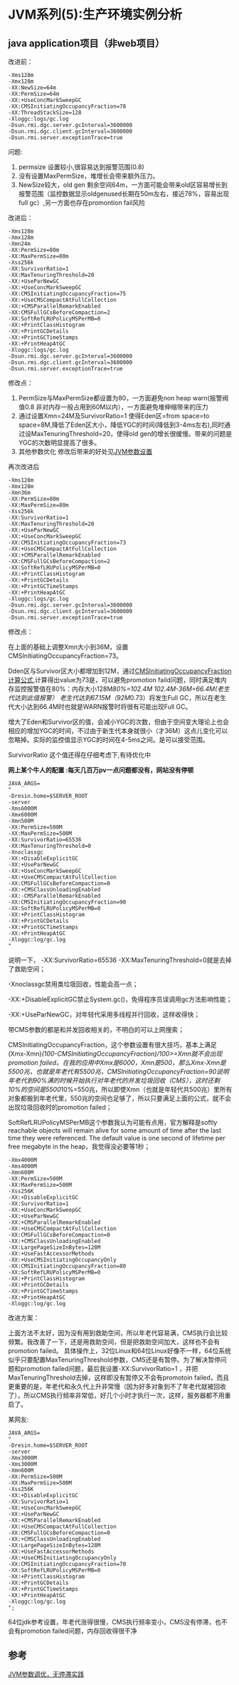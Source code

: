# JVM系列(5):生产环境实例分析

## java application项目（非web项目）

改进前：

```
-Xms128m
-Xmx128m
-XX:NewSize=64m
-XX:PermSize=64m
-XX:+UseConcMarkSweepGC
-XX:CMSInitiatingOccupancyFraction=78
-XX:ThreadStackSize=128
-Xloggc:logs/gc.log
-Dsun.rmi.dgc.server.gcInterval=3600000
-Dsun.rmi.dgc.client.gcInterval=3600000
-Dsun.rmi.server.exceptionTrace=true
```

问题:

1. permsize 设置较小,很容易达到报警范围(0.8)
2. 没有设置MaxPermSize，堆增长会带来额外压力。
3. NewSize较大，old gen 剩余空间64m，一方面可能会带来old区容易增长到报警范围（监控数据显示oldgenused长期在50m左右，接近78%，容易出现full gc）,另一方面也存在promontion fail风险

改进后：

```
-Xms128m
-Xmx128m
-Xmn24m
-XX:PermSize=80m
-XX:MaxPermSize=80m
-Xss256k
-XX:SurvivorRatio=1
-XX:MaxTenuringThreshold=20
-XX:+UseParNewGC
-XX:+UseConcMarkSweepGC
-XX:CMSInitiatingOccupancyFraction=75
-XX:+UseCMSCompactAtFullCollection
-XX:+CMSParallelRemarkEnabled
-XX:CMSFullGCsBeforeCompaction=2
-XX:SoftRefLRUPolicyMSPerMB=0
-XX:+PrintClassHistogram
-XX:+PrintGCDetails
-XX:+PrintGCTimeStamps
-XX:+PrintHeapAtGC
-Xloggc:logs/gc.log
-Dsun.rmi.dgc.server.gcInterval=3600000
-Dsun.rmi.dgc.client.gcInterval=3600000
-Dsun.rmi.server.exceptionTrace=true
```

修改点：

1. PermSize与MaxPermSize都设置为80，一方面避免non heap warn(报警阀值0.8 非对内存一般占用到60M以内），一方面避免堆伸缩带来的压力
2. 通过设置Xmn=24M及SurvivorRatio=1 使得Eden区=from space=to space=8M,降低了Eden区大小，降低YGC的时间(降低到3-4ms左右),同时通过设MaxTenuringThreshold=20，使得old gen的增长很缓慢。带来的问题是YGC的次数明显提高了很多。
3. 其他参数优化 修改后带来的好处见[JVM参数设置](http://www.cnblogs.com/redcreen/archive/2011/05/04/2037057.html)

再次改进后

```
-Xms128m
-Xmx128m
-Xmn36m
-XX:PermSize=80m
-XX:MaxPermSize=80m
-Xss256k
-XX:SurvivorRatio=1
-XX:MaxTenuringThreshold=20
-XX:+UseParNewGC
-XX:+UseConcMarkSweepGC
-XX:CMSInitiatingOccupancyFraction=73
-XX:+UseCMSCompactAtFullCollection
-XX:+CMSParallelRemarkEnabled
-XX:CMSFullGCsBeforeCompaction=2
-XX:SoftRefLRUPolicyMSPerMB=0
-XX:+PrintClassHistogram
-XX:+PrintGCDetails
-XX:+PrintGCTimeStamps
-XX:+PrintHeapAtGC
-Xloggc:logs/gc.log
-Dsun.rmi.dgc.server.gcInterval=3600000
-Dsun.rmi.dgc.client.gcInterval=3600000
-Dsun.rmi.server.exceptionTrace=true
```

修改点：

   在上面的基础上调整Xmn大小到36M，设置CMSInitiatingOccupancyFraction=73。

   Dden区与Survivor区大小都增加到12M，通过[CMSInitiatingOccupancyFraction计算公式](http://www.cnblogs.com/redcreen/archive/2011/05/04/2037057.html#CMSInitiatingOccupancyFraction_value),计算得出value为73是，可以避免promotion faild问题，同时满足堆内存监控报警值在80%：内存大小128M*80%=102.4M 102.4M-36M=66.4M(老生代达到此值报警） 老生代达到67.15M（92M*0.73）将发生Full GC，所以在老生代大小达到66.4M时也就是WARN报警时将很有可能出现Full GC。

​    增大了Eden和Survivor区的值，会减小YGC的次数，但由于空间变大理论上也会相应的增加YGC的时间，不过由于新生代本身就很小（才36M）这点儿变化可以忽略掉。实际的监控值显示YGC的时间在4-5ms之间。是可以接受范围。

   SurvivorRatio 这个值还得在仔细考虑下,有待优化中

 

**网上某个牛人的配置 :每天几百万pv一点问题都没有，网站没有停顿**

```
JAVA_ARGS=
"
-Dresin.home=$SERVER_ROOT
-server
-Xms6000M
-Xmx6000M
-Xmn500M
-XX:PermSize=500M
-XX:MaxPermSize=500M
-XX:SurvivorRatio=65536
-XX:MaxTenuringThreshold=0
-Xnoclassgc
-XX:+DisableExplicitGC
-XX:+UseParNewGC
-XX:+UseConcMarkSweepGC
-XX:+UseCMSCompactAtFullCollection
-XX:CMSFullGCsBeforeCompaction=0
-XX:+CMSClassUnloadingEnabled
-XX:-CMSParallelRemarkEnabled
-XX:CMSInitiatingOccupancyFraction=90
-XX:SoftRefLRUPolicyMSPerMB=0
-XX:+PrintClassHistogram
-XX:+PrintGCDetails
-XX:+PrintGCTimeStamps
-XX:+PrintHeapAtGC
-Xloggc:log/gc.log
"
```

说明一下， -XX:SurvivorRatio=65536 -XX:MaxTenuringThreshold=0就是去掉了救助空间； 

-Xnoclassgc禁用类垃圾回收，性能会高一点； 

-XX:+DisableExplicitGC禁止System.gc()，免得程序员误调用gc方法影响性能； 

-XX:+UseParNewGC，对年轻代采用多线程并行回收，这样收得快； 

带CMS参数的都是和并发回收相关的，不明白的可以上网搜索； 

CMSInitiatingOccupancyFraction，这个参数设置有很大技巧，基本上满足(Xmx-Xmn)*(100-CMSInitiatingOccupancyFraction)/100>=Xmn就不会出现promotion failed。在我的应用中Xmx是6000，Xmn是500，那么Xmx-Xmn是5500兆，也就是年老代有5500兆，CMSInitiatingOccupancyFraction=90说明年老代到90%满的时候开始执行对年老代的并发垃圾回收（CMS），这时还剩10%的空间是5500*10%=550兆，所以即使Xmn（也就是年轻代共500兆）里所有对象都搬到年老代里，550兆的空间也足够了，所以只要满足上面的公式，就不会出现垃圾回收时的promotion failed； 

SoftRefLRUPolicyMSPerMB这个参数我认为可能有点用，官方解释是softly reachable objects will remain alive for some amount of time after the last time they were referenced. The default value is one second of lifetime per free megabyte in the heap，我觉得没必要等1秒； 

```
-Xmx4000M
-Xms4000M
-Xmn600M
-XX:PermSize=500M
-XX:MaxPermSize=500M
-Xss256K
-XX:+DisableExplicitGC
-XX:SurvivorRatio=1
-XX:+UseConcMarkSweepGC
-XX:+UseParNewGC
-XX:+CMSParallelRemarkEnabled
-XX:+UseCMSCompactAtFullCollection
-XX:CMSFullGCsBeforeCompaction=0
-XX:+CMSClassUnloadingEnabled
-XX:LargePageSizeInBytes=128M
-XX:+UseFastAccessorMethods
-XX:+UseCMSInitiatingOccupancyOnly
-XX:CMSInitiatingOccupancyFraction=80
-XX:SoftRefLRUPolicyMSPerMB=0
-XX:+PrintClassHistogram
-XX:+PrintGCDetails
-XX:+PrintGCTimeStamps
-XX:+PrintHeapAtGC
-Xloggc:log/gc.log
```

改进方案：

上面方法不太好，因为没有用到救助空间，所以年老代容易满，CMS执行会比较频繁。我改善了一下，还是用救助空间，但是把救助空间加大，这样也不会有promotion failed。
具体操作上，32位Linux和64位Linux好像不一样，64位系统似乎只要配置MaxTenuringThreshold参数，CMS还是有暂停。为了解决暂停问题和promotion failed问题，最后我设置-XX:SurvivorRatio=1 ，并把MaxTenuringThreshold去掉，这样即没有暂停又不会有promotoin failed，而且更重要的是，年老代和永久代上升非常慢（因为好多对象到不了年老代就被回收了），所以CMS执行频率非常低，好几个小时才执行一次，这样，服务器都不用重启了。


某网友:

```
JAVA_ARGS=
"
-Dresin.home=$SERVER_ROOT
-server
-Xmx3000M
-Xms3000M
-Xmn600M
-XX:PermSize=500M
-XX:MaxPermSize=500M
-Xss256K
-XX:+DisableExplicitGC
-XX:SurvivorRatio=1
-XX:+UseConcMarkSweepGC
-XX:+UseParNewGC
-XX:+CMSParallelRemarkEnabled
-XX:+UseCMSCompactAtFullCollection
-XX:CMSFullGCsBeforeCompaction=0
-XX:+CMSClassUnloadingEnabled
-XX:LargePageSizeInBytes=128M
-XX:+UseFastAccessorMethods
-XX:+UseCMSInitiatingOccupancyOnly
-XX:CMSInitiatingOccupancyFraction=70
-XX:SoftRefLRUPolicyMSPerMB=0
-XX:+PrintClassHistogram
-XX:+PrintGCDetails
-XX:+PrintGCTimeStamps
-XX:+PrintHeapAtGC
-Xloggc:log/gc.log
";
```

64位jdk参考设置，年老代涨得很慢，CMS执行频率变小，CMS没有停滞，也不会有promotion failed问题，内存回收得很干净

 

## 参考

[JVM参数调优，无停滞实践](http://www.cjsdn.net/post/view?bid=62&id=198084&sty=1&tpg=1&age=0]http://www.cjsdn.net/post/view?bid=62&id=198084&sty=1&tpg=1&age=0)